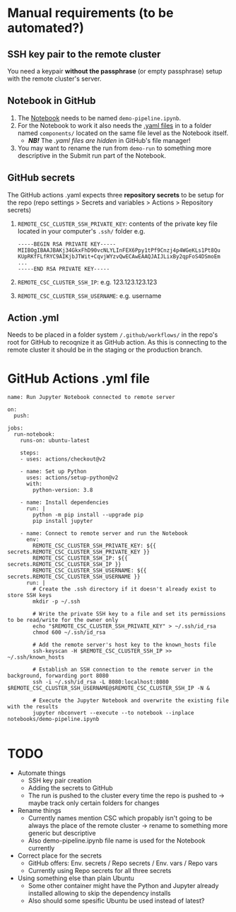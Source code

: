 # Manual requirements (to be automated?)

## SSH key pair to the remote cluster

You need a keypair **without the passphrase** (or empty passphrase) setup with the remote cluster's server.

## Notebook in GitHub

1. The [Notebook](https://github.com/OSS-MLOPS-PLATFORM/oss-mlops-platform/blob/main/tutorials/demo_notebooks/demo_pipeline/demo-pipeline.ipynb) needs to be named `demo-pipeline.ipynb`.
2. For the Notebook to work it also needs the [.yaml files](https://github.com/OSS-MLOPS-PLATFORM/oss-mlops-platform/tree/main/tutorials/demo_notebooks/demo_pipeline/components) in to a folder named `components/` located on the same file level as the Notebook itself.
    - ***NB!*** The *.yaml files are hidden* in GitHub's file manager!
3. You may want to rename the run from `demo-run` to something more descriptive in the Submit run part of the Notebook.

## GitHub secrets

The GitHub actions .yaml expects three **repository secrets** to be setup for the repo (repo settings > Secrets and variables > Actions > Repository secrets)

1. `REMOTE_CSC_CLUSTER_SSH_PRIVATE_KEY`: contents of the private key file located in your computer's `.ssh/` folder e.g.
    
    ```
    -----BEGIN RSA PRIVATE KEY-----
    MIIBOgIBAAJBAKj34GkxFhD90vcNLYLInFEX6Ppy1tPf9Cnzj4p4WGeKLs1Pt8Qu
    KUpRKfFLfRYC9AIKjbJTWit+CqvjWYzvQwECAwEAAQJAIJLixBy2qpFoS4DSmoEm
    ...
    -----END RSA PRIVATE KEY-----
    ```

2. `REMOTE_CSC_CLUSTER_SSH_IP`: e.g. 123.123.123.123
3. `REMOTE_CSC_CLUSTER_SSH_USERNAME`: e.g. username

## Action .yml

Needs to be placed in a folder system `/.github/workflows/` in the repo's root for GitHub to recoqnize it as GitHub action.
As this is connecting to the remote cluster it should be in the staging or the production branch.

# GitHub Actions .yml file

```
name: Run Jupyter Notebook connected to remote server

on:
  push:

jobs:
  run-notebook:
    runs-on: ubuntu-latest
    
    steps:
    - uses: actions/checkout@v2
    
    - name: Set up Python
      uses: actions/setup-python@v2
      with:
        python-version: 3.8
        
    - name: Install dependencies
      run: |
        python -m pip install --upgrade pip
        pip install jupyter
        
    - name: Connect to remote server and run the Notebook
      env:
        REMOTE_CSC_CLUSTER_SSH_PRIVATE_KEY: ${{ secrets.REMOTE_CSC_CLUSTER_SSH_PRIVATE_KEY }}
        REMOTE_CSC_CLUSTER_SSH_IP: ${{ secrets.REMOTE_CSC_CLUSTER_SSH_IP }}
        REMOTE_CSC_CLUSTER_SSH_USERNAME: ${{ secrets.REMOTE_CSC_CLUSTER_SSH_USERNAME }}
      run: |
        # Create the .ssh directory if it doesn't already exist to store SSH keys
        mkdir -p ~/.ssh
        
        # Write the private SSH key to a file and set its permissions to be read/write for the owner only
        echo "$REMOTE_CSC_CLUSTER_SSH_PRIVATE_KEY" > ~/.ssh/id_rsa
        chmod 600 ~/.ssh/id_rsa

        # Add the remote server's host key to the known_hosts file
        ssh-keyscan -H $REMOTE_CSC_CLUSTER_SSH_IP >> ~/.ssh/known_hosts
        
        # Establish an SSH connection to the remote server in the background, forwarding port 8080
        ssh -i ~/.ssh/id_rsa -L 8080:localhost:8080 $REMOTE_CSC_CLUSTER_SSH_USERNAME@$REMOTE_CSC_CLUSTER_SSH_IP -N &
       
        # Execute the Jupyter Notebook and overwrite the existing file with the results
        jupyter nbconvert --execute --to notebook --inplace notebooks/demo-pipeline.ipynb
        
```

# TODO

- Automate things
    - SSH key pair creation
    - Adding the secrets to GitHub
    - The run is pushed to the cluster every time the repo is pushed to -> maybe track only certain folders for changes
- Rename things
    - Currently names mention CSC which propably isn't going to be always the place of the remote cluster -> rename to something more generic but descriptive
    - Also demo-pipeline.ipynb file name is used for the Notebook currently
- Correct place for the secrets 
    - GitHub offers: Env. secrets / Repo secrets / Env. vars / Repo vars
    - Currently using Repo secrets for all three secrets
- Using something else than plain Ubuntu
    - Some other container might have the Python and Jupyter already installed allowing to skip the dependency installs
    - Also should some spesific Ubuntu be used instead of latest?